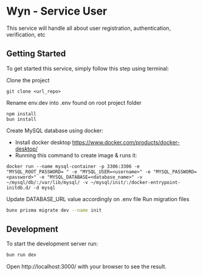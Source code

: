 # Wyn - Service User
This service will handle all about user registration, authentication, verification, etc

## Getting Started
To get started this service, simply follow this step using terminal:

Clone the project
```
git clone <url_repo>
```

Rename env.dev into .env found on root project folder
```
npm install
bun install
```

Create MySQL database using docker:
  - Install docker desktop https://www.docker.com/products/docker-desktop/
  - Running this command to create image & runs it:
  ```
  docker run --name mysql-container -p 3306:3306 -e "MYSQL_ROOT_PASSWORD= " -e "MYSQL_USER=<username>" -e "MYSQL_PASSWORD=<password>" -e "MYSQL_DATABASE=<database_name>" -v ~/mysql/db/:/var/lib/mysql/ -v ~/mysql/init/:/docker-entrypoint-initdb.d/ -d mysql
  ```  

Update DATABASE_URL value accordingly on .env file
Run migration files
```bash
bunx prisma migrate dev --name init
```

## Development
To start the development server run:
```bash
bun run dev
```

Open http://localhost:3000/ with your browser to see the result.
